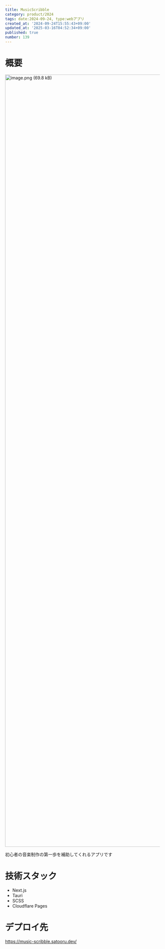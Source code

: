 ```yaml
---
title: MusicScribble
category: product/2024
tags: date:2024-09-24, type:webアプリ
created_at: '2024-09-24T15:55:43+09:00'
updated_at: '2025-03-16T04:52:34+09:00'
published: true
number: 139
---
```


<!-- icons: react,nextjs,sass,cloudflare-pages -->

# 概要
<img width="2504" alt="image.png (69.8 kB)" src="https://img.esa.io/uploads/production/attachments/21347/2024/09/24/148142/84a17392-b9a4-4435-883f-abe62b22ceec.png">

初心者の音楽制作の第一歩を補助してくれるアプリです

# 技術スタック
- Next.js
- Tauri
- SCSS
- Cloudflare Pages

# デプロイ先
https://music-scribble.satooru.dev/

